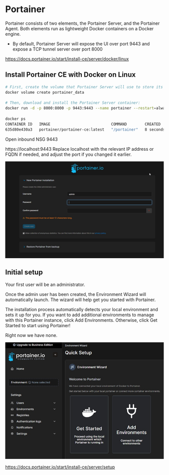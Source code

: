 # Portainer

Portainer consists of two elements, the Portainer Server, and the Portainer Agent. Both elements run as lightweight Docker containers on a Docker engine.

* By default, Portainer Server will expose the UI over port 9443 and expose a TCP tunnel server over port 8000

https://docs.portainer.io/start/install-ce/server/docker/linux

## Install Portainer CE with Docker on Linux

```bash
# First, create the volume that Portainer Server will use to store its database:
docker volume create portainer_data

# Then, download and install the Portainer Server container:
docker run -d -p 8000:8000 -p 9443:9443 --name portainer --restart=always -v /var/run/docker.sock:/var/run/docker.sock -v portainer_data:/data portainer/portainer-ce:latest

docker ps
CONTAINER ID   IMAGE                           COMMAND        CREATED         STATUS         PORTS                                                                                            NAMES
635d80e430a3   portainer/portainer-ce:latest   "/portainer"   8 seconds ago   Up 7 seconds   0.0.0.0:8000->8000/tcp, :::8000->8000/tcp, 0.0.0.0:9443->9443/tcp, :::9443->9443/tcp, 9000/tcp   portainer
```
Open inbound NSG 9443

https://localhost:9443 Replace localhost with the relevant IP address or FQDN if needed, and adjust the port if you changed it earlier.


![Portainer](https://github.com/spawnmarvel/learning-docker/blob/main/images/portainer.jpg)

## Initial setup

Your first user will be an administrator.


Once the admin user has been created, the Environment Wizard will automatically launch. The wizard will help get you started with Portainer.

The installation process automatically detects your local environment and sets it up for you. If you want to add additional environments to manage with this Portainer instance, click Add Environments. Otherwise, click Get Started to start using Portainer!

Right now we have none.

![Portainer_env](https://github.com/spawnmarvel/learning-docker/blob/main/images/portainer_env.jpg)


https://docs.portainer.io/start/install-ce/server/setup


